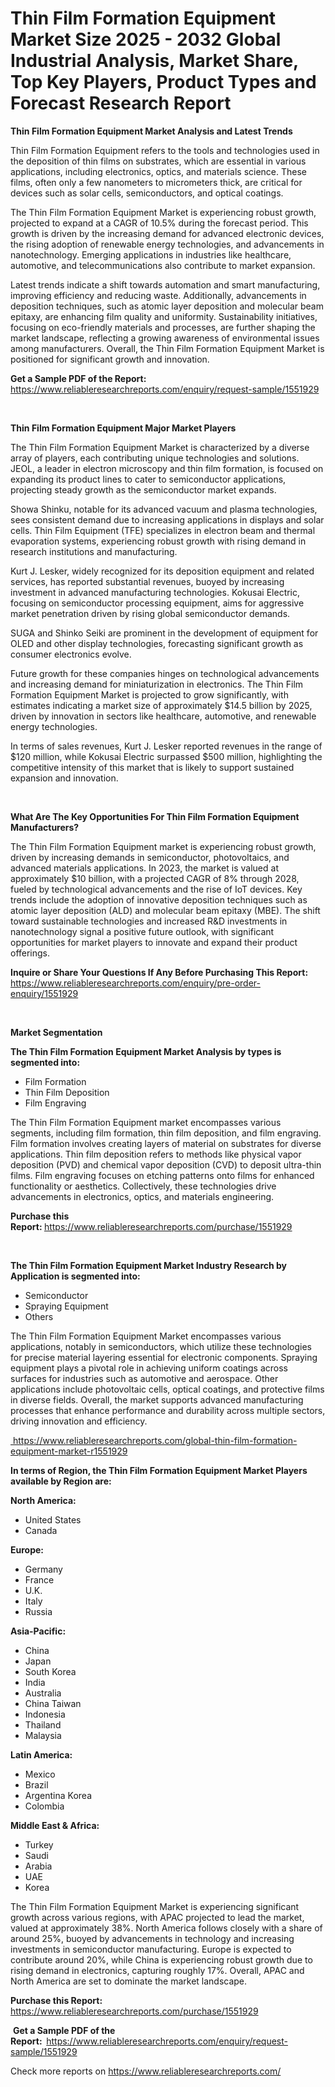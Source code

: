 <p><h1>Thin Film Formation Equipment Market Size 2025 - 2032 Global Industrial Analysis, Market Share, Top Key Players, Product Types and Forecast Research Report</h1></p><p><strong>Thin Film Formation Equipment Market Analysis and Latest Trends</strong></p>
<p><p>Thin Film Formation Equipment refers to the tools and technologies used in the deposition of thin films on substrates, which are essential in various applications, including electronics, optics, and materials science. These films, often only a few nanometers to micrometers thick, are critical for devices such as solar cells, semiconductors, and optical coatings.</p><p>The Thin Film Formation Equipment Market is experiencing robust growth, projected to expand at a CAGR of 10.5% during the forecast period. This growth is driven by the increasing demand for advanced electronic devices, the rising adoption of renewable energy technologies, and advancements in nanotechnology. Emerging applications in industries like healthcare, automotive, and telecommunications also contribute to market expansion.</p><p>Latest trends indicate a shift towards automation and smart manufacturing, improving efficiency and reducing waste. Additionally, advancements in deposition techniques, such as atomic layer deposition and molecular beam epitaxy, are enhancing film quality and uniformity. Sustainability initiatives, focusing on eco-friendly materials and processes, are further shaping the market landscape, reflecting a growing awareness of environmental issues among manufacturers. Overall, the Thin Film Formation Equipment Market is positioned for significant growth and innovation.</p></p>
<p><strong>Get a Sample PDF of the Report:&nbsp;</strong> <a href="https://www.reliableresearchreports.com/enquiry/request-sample/1551929?utm_campaign=3051&utm_medium=2&utm_source=Github&utm_content=ia&utm_term=11042025&utm_id=thin-film-formation-equipment">https://www.reliableresearchreports.com/enquiry/request-sample/1551929</a></p>
<p>&nbsp;</p>
<p><strong>Thin Film Formation Equipment Major Market Players</strong></p>
<p><p>The Thin Film Formation Equipment Market is characterized by a diverse array of players, each contributing unique technologies and solutions. JEOL, a leader in electron microscopy and thin film formation, is focused on expanding its product lines to cater to semiconductor applications, projecting steady growth as the semiconductor market expands. </p><p>Showa Shinku, notable for its advanced vacuum and plasma technologies, sees consistent demand due to increasing applications in displays and solar cells. Thin Film Equipment (TFE) specializes in electron beam and thermal evaporation systems, experiencing robust growth with rising demand in research institutions and manufacturing.</p><p>Kurt J. Lesker, widely recognized for its deposition equipment and related services, has reported substantial revenues, buoyed by increasing investment in advanced manufacturing technologies. Kokusai Electric, focusing on semiconductor processing equipment, aims for aggressive market penetration driven by rising global semiconductor demands.</p><p>SUGA and Shinko Seiki are prominent in the development of equipment for OLED and other display technologies, forecasting significant growth as consumer electronics evolve. </p><p>Future growth for these companies hinges on technological advancements and increasing demand for miniaturization in electronics. The Thin Film Formation Equipment Market is projected to grow significantly, with estimates indicating a market size of approximately $14.5 billion by 2025, driven by innovation in sectors like healthcare, automotive, and renewable energy technologies.</p><p>In terms of sales revenues, Kurt J. Lesker reported revenues in the range of $120 million, while Kokusai Electric surpassed $500 million, highlighting the competitive intensity of this market that is likely to support sustained expansion and innovation.</p></p>
<p>&nbsp;</p>
<p><strong>What Are The Key Opportunities For Thin Film Formation Equipment Manufacturers?</strong></p>
<p><p>The Thin Film Formation Equipment market is experiencing robust growth, driven by increasing demands in semiconductor, photovoltaics, and advanced materials applications. In 2023, the market is valued at approximately $10 billion, with a projected CAGR of 8% through 2028, fueled by technological advancements and the rise of IoT devices. Key trends include the adoption of innovative deposition techniques such as atomic layer deposition (ALD) and molecular beam epitaxy (MBE). The shift toward sustainable technologies and increased R&D investments in nanotechnology signal a positive future outlook, with significant opportunities for market players to innovate and expand their product offerings.</p></p>
<p><strong>Inquire or Share Your Questions If Any Before Purchasing This Report:</strong> <a href="https://www.reliableresearchreports.com/enquiry/pre-order-enquiry/1551929?utm_campaign=3051&utm_medium=2&utm_source=Github&utm_content=ia&utm_term=11042025&utm_id=thin-film-formation-equipment">https://www.reliableresearchreports.com/enquiry/pre-order-enquiry/1551929</a></p>
<p>&nbsp;</p>
<p><strong>Market Segmentation</strong></p>
<p><strong>The Thin Film Formation Equipment Market Analysis by types is segmented into:</strong></p>
<p><ul><li>Film Formation</li><li>Thin Film Deposition</li><li>Film Engraving</li></ul></p>
<p><p>The Thin Film Formation Equipment market encompasses various segments, including film formation, thin film deposition, and film engraving. Film formation involves creating layers of material on substrates for diverse applications. Thin film deposition refers to methods like physical vapor deposition (PVD) and chemical vapor deposition (CVD) to deposit ultra-thin films. Film engraving focuses on etching patterns onto films for enhanced functionality or aesthetics. Collectively, these technologies drive advancements in electronics, optics, and materials engineering.</p></p>
<p><strong>Purchase this Report:&nbsp;</strong><a href="https://www.reliableresearchreports.com/purchase/1551929?utm_campaign=3051&utm_medium=2&utm_source=Github&utm_content=ia&utm_term=11042025&utm_id=thin-film-formation-equipment">https://www.reliableresearchreports.com/purchase/1551929</a></p>
<p>&nbsp;</p>
<p><strong>The Thin Film Formation Equipment Market Industry Research by Application is segmented into:</strong></p>
<p><ul><li>Semiconductor</li><li>Spraying Equipment</li><li>Others</li></ul></p>
<p><p>The Thin Film Formation Equipment Market encompasses various applications, notably in semiconductors, which utilize these technologies for precise material layering essential for electronic components. Spraying equipment plays a pivotal role in achieving uniform coatings across surfaces for industries such as automotive and aerospace. Other applications include photovoltaic cells, optical coatings, and protective films in diverse fields. Overall, the market supports advanced manufacturing processes that enhance performance and durability across multiple sectors, driving innovation and efficiency.</p></p>
<p><a href="https://www.reliableresearchreports.com/global-thin-film-formation-equipment-market-r1551929?utm_campaign=3051&utm_medium=2&utm_source=Github&utm_content=ia&utm_term=11042025&utm_id=thin-film-formation-equipment">&nbsp;https://www.reliableresearchreports.com/global-thin-film-formation-equipment-market-r1551929</a></p>
<p><strong>In terms of Region, the Thin Film Formation Equipment Market Players available by Region are:</strong></p>
<p>
    <p> <strong> North America: </strong>
        <ul>
            <li>United States</li>
            <li>Canada</li>
        </ul>
        </p> 
    <p> <strong> Europe: </strong>
        <ul>
            <li>Germany</li>
            <li>France</li>
            <li>U.K.</li>
            <li>Italy</li>
            <li>Russia</li>
        </ul>
        </p> 
    <p> <strong> Asia-Pacific: </strong>
        <ul>
            <li>China</li>
            <li>Japan</li>
            <li>South Korea</li>
            <li>India</li>
            <li>Australia</li>
            <li>China Taiwan</li>
            <li>Indonesia</li>
            <li>Thailand</li>
            <li>Malaysia</li>
        </ul>
        </p> 
    <p> <strong> Latin America: </strong>
        <ul>
            <li>Mexico</li>
            <li>Brazil</li>
            <li>Argentina Korea</li>
            <li>Colombia</li>
        </ul>
        </p> 
    <p> <strong> Middle East & Africa: </strong>
        <ul>
            <li>Turkey</li>
            <li>Saudi</li>
            <li>Arabia</li>
            <li>UAE</li>
            <li>Korea</li>
        </ul>
    </p>
    </p>
<p><p>The Thin Film Formation Equipment Market is experiencing significant growth across various regions, with APAC projected to lead the market, valued at approximately 38%. North America follows closely with a share of around 25%, buoyed by advancements in technology and increasing investments in semiconductor manufacturing. Europe is expected to contribute around 20%, while China is experiencing robust growth due to rising demand in electronics, capturing roughly 17%. Overall, APAC and North America are set to dominate the market landscape.</p></p>
<p><strong>Purchase this Report: </strong><a href="https://www.reliableresearchreports.com/purchase/1551929?utm_campaign=3051&utm_medium=2&utm_source=Github&utm_content=ia&utm_term=11042025&utm_id=thin-film-formation-equipment">https://www.reliableresearchreports.com/purchase/1551929</a></p>
<p>&nbsp;<strong>Get a Sample PDF of the Report:&nbsp;&nbsp;</strong><a href="https://www.reliableresearchreports.com/enquiry/request-sample/1551929?utm_campaign=3051&utm_medium=2&utm_source=Github&utm_content=ia&utm_term=11042025&utm_id=thin-film-formation-equipment">https://www.reliableresearchreports.com/enquiry/request-sample/1551929</a></p>
<p><strong></strong></p>
<p>Check more reports on <a href="https://www.reliableresearchreports.com/?utm_campaign=3051&utm_medium=2&utm_source=Github&utm_content=ia&utm_term=11042025&utm_id=thin-film-formation-equipment">https://www.reliableresearchreports.com/</a></p>